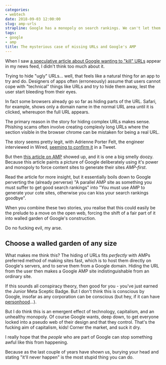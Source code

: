 ```yaml
---
categories:
- webtech
date: 2018-09-03 12:00:00
slug: amp-urls
strapline: Google has a monopoly on search rankings. We can't let them obtain a monopoly on websites.
tags:
- google
- amp
title: The mysterious case of missing URLs and Google's AMP
---
```


When I saw [a speculative article about Google wanting to "kill" URLs](https://www.wired.com/story/google-wants-to-kill-the-url/) appear in my news feed, I didn't think too much about it. 

Trying to hide "ugly" URLs... well, that feels like a natural thing for an app to try and do. Designers of apps often (erroneously) assume that users cannot cope with "technical" things like URLs and try to hide them away, lest the user start bleeding from their eyes. 

In fact some browsers already go so far as hiding parts of the URL. Safari, for example, shows only a domain name in the normal URL area until it is clicked, whereupon the full URL appears. 

The primary reason in the story for hiding complex URLs makes sense. Phishing scams often involve creating complexly long URLs where the section visible in the browser chrome can be mistaken for being a real URL. 

The story seems pretty legit, with Adrienne Porter Felt, the engineer interviewed in Wired, [seeming to confirm it](https://twitter.com/__apf__/status/1037057121961967616) in a Tweet. 




But then [this article on AMP](https://www.polemicdigital.com/google-amp-go-to-hell/) showed up, and it is one a big smelly doozy. Because this article paints a picture of Google deliberately using it's power and monopoly to force content sites to generate their sites _AMP-first_. 

Read the article for more insight, but it essentially boils down to Google perverting the (already perverse) "A parallel AMP site as something you must suffer to get good search rankings" into "You must use AMP to generate your cote sites, otherwise you can kiss your search rankings goodbye". 

When you combine these two stories, you realise that this could easily be the prelude to a move on the open web, forcing the shift of a fair part of it into walled garden of Google's construction.

Do no fucking evil, my arse. 

## Choose a walled garden of any size

What makes me think this? The hiding of URLs fits _perfectly_ with AMPs preferred method of making sites fast, which is to host them directly on Google's servers, and to serve them from a Google domain. Hiding the URL from the user then makes a Google AMP site indistinguishable from an ordinary site.

If this sounds all conspiracy theory, then good for you - you've just earned the Junior Meta Sceptic Badge. But I don't think this is conscious by Google, insofar as any corporation can be conscious (but hey, if it can have [personhood](https://en.wikipedia.org/wiki/Corporate_personhood)...).

But I do think this is an emergent effect of technology, capitalism, and an unhealthy monopoly. Of course Google wants, deep down, to get everyone locked into a pseudo web of their design and that they control. That's the fucking aim of capitalism, kids! Corner the market, and suck it dry.

I really hope that the _people_ who are part of Google can stop something awful like this from happening. 

Because as the last couple of years have shown us, burying your head and stating "it'll never happen" is the most stupid thing you can do. 








